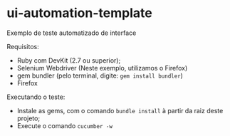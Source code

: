 # ui-automation-template
Exemplo de teste automatizado de interface

Requisitos:
- Ruby com DevKit (2.7 ou superior);
- Selenium Webdriver (Neste exemplo, utilizamos o Firefox)
- gem bundler (pelo terminal, digite: `gem install bundler`)
- Firefox

Executando o teste:
- Instale as gems, com o comando `bundle install` à partir da raiz deste projeto;
- Execute o comando `cucumber -w`